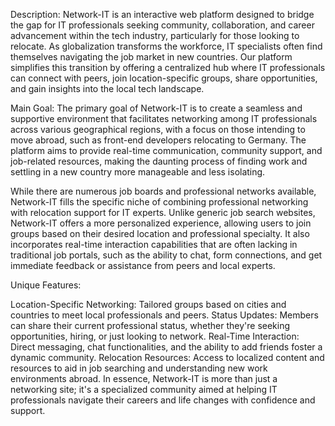 Description:
Network-IT is an interactive web platform designed to bridge the gap for IT professionals seeking community, collaboration, and career advancement within the tech industry, particularly for those looking to relocate. As globalization transforms the workforce, IT specialists often find themselves navigating the job market in new countries. Our platform simplifies this transition by offering a centralized hub where IT professionals can connect with peers, join location-specific groups, share opportunities, and gain insights into the local tech landscape.

Main Goal:
The primary goal of Network-IT is to create a seamless and supportive environment that facilitates networking among IT professionals across various geographical regions, with a focus on those intending to move abroad, such as front-end developers relocating to Germany. The platform aims to provide real-time communication, community support, and job-related resources, making the daunting process of finding work and settling in a new country more manageable and less isolating.

While there are numerous job boards and professional networks available, Network-IT fills the specific niche of combining professional networking with relocation support for IT experts. Unlike generic job search websites, Network-IT offers a more personalized experience, allowing users to join groups based on their desired location and professional specialty. It also incorporates real-time interaction capabilities that are often lacking in traditional job portals, such as the ability to chat, form connections, and get immediate feedback or assistance from peers and local experts.

Unique Features:

Location-Specific Networking: Tailored groups based on cities and countries to meet local professionals and peers.
Status Updates: Members can share their current professional status, whether they're seeking opportunities, hiring, or just looking to network.
Real-Time Interaction: Direct messaging, chat functionalities, and the ability to add friends foster a dynamic community.
Relocation Resources: Access to localized content and resources to aid in job searching and understanding new work environments abroad.
In essence, Network-IT is more than just a networking site; it's a specialized community aimed at helping IT professionals navigate their careers and life changes with confidence and support.
